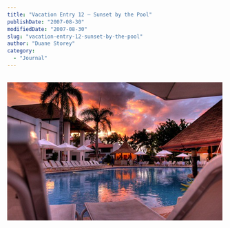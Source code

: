 ```yaml
---
title: "Vacation Entry 12 – Sunset by the Pool"
publishDate: "2007-08-30"
modifiedDate: "2007-08-30"
slug: "vacation-entry-12-sunset-by-the-pool"
author: "Duane Storey"
category:
  - "Journal"
---
```


  
[  
![](_images/vacation-entry-12--sunset-by-the-pool-1.jpg)  ](http://www.flickr.com/photos/duanestorey/1270344623/)